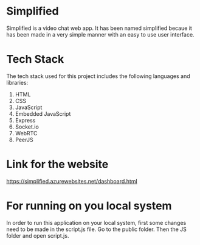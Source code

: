 # Simplified
Simplified is a video chat web app.
It has been named simplified becaue it has been made in a very simple manner with an easy to use user interface.

# Tech Stack
The tech stack used for this project includes the following languages and libraries:
1. HTML
2. CSS
3. JavaScript
4. Embedded JavaScript
5. Express
6. Socket.io
7. WebRTC
8. PeerJS

# Link for the website
https://simplified.azurewebsites.net/dashboard.html

# For running on you local system
In order to run this application on your local system, first some changes need to be made in the script.js file.
Go to the public folder.
Then the JS folder and open script.js.
